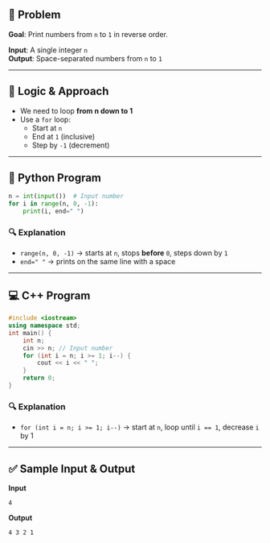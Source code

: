 ## 🧠 Problem

**Goal**: Print numbers from `n` to `1` in reverse order.

**Input**: A single integer `n`  
**Output**: Space-separated numbers from `n` to `1`

---

## 🧮 Logic & Approach

- We need to loop **from n down to 1**
- Use a `for` loop:
    - Start at `n`
    - End at `1` (inclusive)
    - Step by `-1` (decrement)

---

## 🐍 Python Program

```python
n = int(input())  # Input number 
for i in range(n, 0, -1):     
	print(i, end=" ")
```

### 🔍 Explanation

- `range(n, 0, -1)` → starts at `n`, stops **before** `0`, steps down by `1`
- `end=" "` → prints on the same line with a space

---

## 💻 C++ Program

```c++
#include <iostream> 
using namespace std;  
int main() {     
	int n;     
	cin >> n; // Input number     
	for (int i = n; i >= 1; i--) {         
		cout << i << " ";     
	}     
	return 0; 
}
```

### 🔍 Explanation

- `for (int i = n; i >= 1; i--)` → start at `n`, loop until `i == 1`, decrease `i` by 1

---

## ✅ Sample Input & Output

**Input**

```
4
```

**Output**

```
4 3 2 1
```